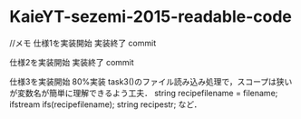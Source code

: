 # KaieYT-sezemi-2015-readable-code
//メモ
仕様1を実装開始
実装終了
commit

仕様2を実装開始
実装終了
commit

仕様3を実装開始
80%実装
task3()のファイル読み込み処理で，スコープは狭いが変数名が簡単に理解できるよう工夫．
string recipefilename = filename;
ifstream ifs(recipefilename);
string recipestr;
など．